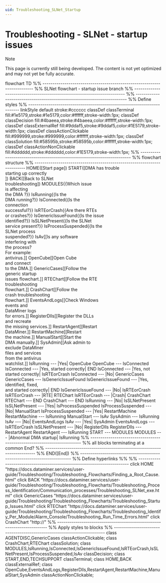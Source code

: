 ```yaml
---
uid: Troubleshooting_SLNet_Startup
---
```


# Troubleshooting - SLNet - startup issues

> [!NOTE]
> This page is currently still being developed. The content is not yet optimized and may not yet be fully accurate.

<div class="mermaid">
flowchart TD
%% -------------------------------------------------------------------------
%% SLNet flowchart - startup issue branch
%% -------------------------------------------------------------------------
%% -------------------------------------------------------------------------
%% Define styles
%% -------------------------------------------------------------------------
linkStyle default stroke:#cccccc
classDef classTerminal fill:#1e5179,stroke:#1e5179,color:#ffffff,stroke-width:1px;
classDef classDecision fill:#4baeea,stroke:#4baeea,color:#ffffff,stroke-width:1px;
classDef classExternalRef fill:#9ddaf5,stroke:#9ddaf5,color:#1E5179,stroke-width:1px;
classDef classActionClickable fill:#999999,stroke:#999999,color:#ffffff,stroke-width:1px;
classDef classSolution fill:#58595b,stroke:#58595b,color:#ffffff,stroke-width:1px;
classDef classActionNonClickable fill:#dddddd,stroke:#dddddd,color:#1E5179,stroke-width:1px;
%% -------------------------------------------------------------------------
%% flowchart structure
%% -------------------------------------------------------------------------
  HOME([Start page])
  START([DMA has trouble <br>starting up correctly<br/>])
  BACK([Back to SLNet <br>troubleshooting])
  MODULES{{Which issue <br> is affecting<br/> the DMA ?}}
    IsRunning{{Is the<br/>DMA running?}}
    IsConnected{{Is the<br/>connection <br>successful?}}
    IsRTEorCrash{{Are there RTEs <br>or crashes?}}
    IsGenericIssueFound{{Is the issue <br> identified?}}
    IsSLNetPresent{{Is the SLNet <br>service present?}}
    IsProcessSuspended{{Is the <br> SLNet process <br>suspended?}}
    IsAv[[Is any software <br>interfering with <br>the process?<br>For example: <br> antivirus.]]
    OpenCube[[Open Cube<br/>and connect<br/>to the DMA.]]
    GenericCases[[Follow the <br>generic startup <br>issues flowchart.]]
    RTEChart[[Follow the RTE <br/>troubleshooting <br>flowchart.]]
    CrashChart[[Follow the <br>crash troubleshooting <br>flowchart.]]
    EventsAndLogs[[Check Windows <br>events and <br>DataMiner logs <br>for errors.]]
    RegisterDlls[[Register the DLLs <br> and recreate <br> the missing services.]]
    RestartAgent[[Restart <br>DataMiner.]]
    RestartMachine[[Restart <br>the machine.]]
    ManualStart[[Start the <br>DMA manually.]]
    SysAdmin[[Ask admin to <br>exclude DataMiner <br>files and services <br>from the antivirus <br>watchlist.]]
    IsRunning --- |Yes| OpenCube
    OpenCube --- IsConnected
    IsConnected --- |Yes, started correctly| END
    IsConnected --- |Yes, not started correctly| IsRTEorCrash
    IsConnected --- |No| GenericCases
    GenericCases --- IsGenericIssueFound
    IsGenericIssueFound --- |Yes, identified, fixed, <br>and started correctly| END
    IsGenericIssueFound --- |No| IsRTEorCrash
    IsRTEorCrash --- |RTE| RTEChart
    IsRTEorCrash --- |Crash| CrashChart
    RTEChart --- END
    CrashChart --- END
    IsRunning --- |No| IsSLNetPresent
    IsSLNetPresent --- |Yes| IsProcessSuspended
    IsProcessSuspended --- |No| ManualStart
    IsProcessSuspended --- |Yes| RestartMachine
    RestartMachine --- IsRunning
    ManualStart --- IsAv
    SysAdmin --- IsRunning
    IsAv --- |No| EventsAndLogs
    IsAv --- |Yes| SysAdmin
    EventsAndLogs --- IsRTEorCrash
    IsSLNetPresent --- |No| RegisterDlls
    RegisterDlls --- RestartAgent
    RestartAgent --- IsRunning
  START --- MODULES
  MODULES --- |Abnormal DMA startup| IsRunning
%% -------------------------------------------------------------------------
%% all blocks terminating at a common End?
%% -------------------------------------------------------------------------
%%    END([End])
%% -------------------------------------------------------------------------
%% Define hyperlinks %%
%% -------------------------------------------------------------------------
 click HOME "https://docs.dataminer.services/user-guide/Troubleshooting/Troubleshooting_Flowcharts/Finding_a_Root_Cause.html"
 click BACK "https://docs.dataminer.services/user-guide/Troubleshooting/Troubleshooting_Flowcharts/Troubleshooting_Process_Identification/Communication_processes/Troubleshooting_SLNet_exe.html"
 click GenericCases "https://docs.dataminer.services/user-guide/Troubleshooting/Troubleshooting_Flowcharts/Troubleshooting_Startup_Issues.html"
 click RTEChart "https://docs.dataminer.services/user-guide/Troubleshooting/Troubleshooting_Flowcharts/Troubleshooting_Identify_Per_Module/Alarm_Console/Troubleshooting_Run_Time_Errors.html"
 click CrashChart "http://"
%% -------------------------------------------------------------------------
%% Apply styles to blocks
%% -------------------------------------------------------------------------
class AGENTDISC,GenericCases classActionClickable;
class CrashChart,RTEChart classSolution;
class MODULES,IsRunning,IsConnected,IsGenericIssueFound,IsRTEorCrash,IsSLNetPresent,IsProcessSuspended,IsAv classDecision;
class START,END,TECHSUPPORT classTerminal;
class HOME,BACK classExternalRef;
class OpenCube,EventsAndLogs,RegisterDlls,RestartAgent,RestartMachine,ManualStart,SysAdmin classActionNonClickable;
</div>

<!-- Comment: link to crash troubleshooting flowchart missing -->